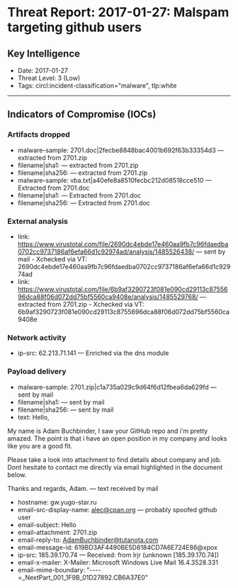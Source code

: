 # Threat Report: 2017-01-27: Malspam targeting github users


## Key Intelligence
* Date: 2017-01-27
* Threat Level: 3 (Low)
* Tags: circl:incident-classification="malware", tlp:white

---

## Indicators of Compromise (IOCs)
### Artifacts dropped
* malware-sample: 2701.doc|2fecbe8848bac4001b692f63b33354d3 — extracted from 2701.zip
* filename|sha1: <sha1> — extracted from 2701.zip
* filename|sha256: <sha256> — extracted from 2701.zip
* malware-sample: vba.txt|a40efe8a8510fecbc212d08518cce510 — Extracted from 2701.doc
* filename|sha1: <sha1> — Extracted from 2701.doc
* filename|sha256: <sha256> — Extracted from 2701.doc

### External analysis
* link: https://www.virustotal.com/file/2690dc4ebde17e460aa9fb7c96fdaedba0702cc9737186af6efa66d1c92974ad/analysis/1485526438/ — sent by mail - Xchecked via VT: 2690dc4ebde17e460aa9fb7c96fdaedba0702cc9737186af6efa66d1c92974ad
* link: https://www.virustotal.com/file/6b9af3290723f081e090cd29113c8755696dca88f06d072dd75bf5560ca9408e/analysis/1485529768/ — extracted from 2701.zip - Xchecked via VT: 6b9af3290723f081e090cd29113c8755696dca88f06d072dd75bf5560ca9408e

### Network activity
* ip-src: 62.213.71.141 — Enriched via the dns module

### Payload delivery
* malware-sample: 2701.zip|c1a735a029c9d64f6d12fbea6da629fd — sent by mail
* filename|sha1: <sha1> — sent by mail
* filename|sha256: <sha256> — sent by mail
* text: Hello,
 
My name is Adam Buchbinder, I saw your GitHub repo and i'm pretty amazed.
The point is that i have an open position in my company and looks like you
are a good fit.
 
Please take a look into attachment to find details about company and job.
Dont hesitate to contact me directly via email highlighted in the document below.
 

Thanks and regards,
Adam. — text received by mail
* hostname: gw.yugo-star.ru
* email-src-display-name: alec@cpan.org — probably spoofed github user
* email-subject: Hello
* email-attachment: 2701.zip
* email-reply-to: AdamBuchbinder@tutanota.com
* email-message-id: 619BD3AF4490BE5D8184CD7A6E724E86@xpox
* ip-src: 185.39.170.74 — Received: from lrjr (unknown [185.39.170.74])
* email-x-mailer: X-Mailer: Microsoft Windows Live Mail 16.4.3528.331
* email-mime-boundary: "----=_NextPart_001_1F9B_01D27892.CB6A37E0"
